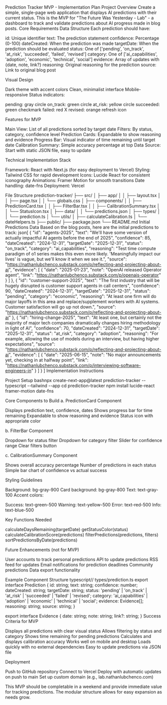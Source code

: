 Prediction Tracker MVP - Implementation Plan
Project Overview
Create a simple, single-page web application that displays AI predictions with their current status. This is the MVP for "The Future Was Yesterday - Lab" - a dashboard to track and validate predictions about AI progress made in blog posts.
Core Requirements
Data Structure
Each prediction should have:

id: Unique identifier
text: The prediction statement
confidence: Percentage (0-100)
dateCreated: When the prediction was made
targetDate: When the prediction should be evaluated
status: One of ['pending', 'on_track', 'at_risk', 'succeeded', 'failed', 'revised']
category: One of ['ai_capabilities', 'adoption', 'economic', 'technical', 'social']
evidence: Array of updates with {date, note, link?}
reasoning: Original reasoning for the prediction
source: Link to original blog post

Visual Design

Dark theme with accent colors
Clean, minimalist interface
Mobile-responsive
Status indicators:

pending: gray circle
on_track: green circle
at_risk: yellow circle
succeeded: green checkmark
failed: red X
revised: orange refresh icon



Features for MVP

Main View: List of all predictions sorted by target date
Filters: By status, category, confidence level
Prediction Cards: Expandable to show reasoning and evidence
Progress Bar: Visual indicator of time remaining until target date
Calibration Summary: Simple accuracy percentage at top
Data Source: Start with static JSON file, easy to update

Technical Implementation
Stack

Framework: React with Next.js (for easy deployment to Vercel)
Styling: Tailwind CSS for rapid development
Icons: Lucide React for consistent iconography
Animations: Framer Motion for smooth transitions
Date handling: date-fns
Deployment: Vercel

File Structure
prediction-tracker/
├── src/
│   ├── app/
│   │   ├── layout.tsx
│   │   ├── page.tsx
│   │   └── globals.css
│   ├── components/
│   │   ├── PredictionCard.tsx
│   │   ├── FilterBar.tsx
│   │   ├── CalibrationSummary.tsx
│   │   └── StatusIcon.tsx
│   ├── data/
│   │   └── predictions.json
│   ├── types/
│   │   └── prediction.ts
│   └── utils/
│       ├── calculateCalibration.ts
│       └── dateHelpers.ts
├── public/
├── package.json
└── README.md
Initial Predictions Data
Based on the blog posts, here are the initial predictions to track:
json[
  {
    "id": "agents-2025",
    "text": "We'll have some version of actually impactful AI agents before the end of 2025",
    "confidence": 85,
    "dateCreated": "2024-12-31",
    "targetDate": "2025-12-31",
    "status": "on_track",
    "category": "ai_capabilities",
    "reasoning": "Test time compute paradigm of o1 series makes this even more likely. 'Meaningfully impact our lives' is vague, but we'll know it when we see it.",
    "source": "https://nathanlubchenco.substack.com/p/reflecting-and-projecting-about-ai",
    "evidence": [
      {
        "date": "2025-01-23",
        "note": "OpenAI released Operator agent",
        "link": "https://nathanlubchenco.substack.com/p/openais-operator"
      }
    ]
  },
  {
    "id": "customer-support-2025",
    "text": "The first industry that will be hugely disrupted is customer support agents in call centers",
    "confidence": 90,
    "dateCreated": "2024-12-31",
    "targetDate": "2025-12-31",
    "status": "pending",
    "category": "economic",
    "reasoning": "At least one firm will do major layoffs in this area and replace/supplement workers with AI systems. Customer satisfaction will go up not down.",
    "source": "https://nathanlubchenco.substack.com/p/reflecting-and-projecting-about-ai"
  },
  {
    "id": "hiring-change-2025",
    "text": "At least one, but certainly not the majority of major tech companies dramatically changes hiring methodology in light of AI",
    "confidence": 70,
    "dateCreated": "2024-12-31",
    "targetDate": "2025-12-31",
    "status": "at_risk",
    "category": "adoption",
    "reasoning": "For example, allowing the use of models during an interview, but having higher expectations",
    "source": "https://nathanlubchenco.substack.com/p/reflecting-and-projecting-about-ai",
    "evidence": [
      {
        "date": "2025-06-15",
        "note": "No major announcements yet, checking in at halfway point",
        "link": "https://nathanlubchenco.substack.com/p/interviewing-software-engineers-in"
      }
    ]
  }
]
Implementation Instructions

Project Setup
bashnpx create-next-app@latest prediction-tracker --typescript --tailwind --app
cd prediction-tracker
npm install lucide-react framer-motion date-fns

Core Components to Build
a. PredictionCard Component

Displays prediction text, confidence, dates
Shows progress bar for time remaining
Expandable to show reasoning and evidence
Status icon with appropriate color

b. FilterBar Component

Dropdown for status filter
Dropdown for category filter
Slider for confidence range
Clear filters button

c. CalibrationSummary Component

Shows overall accuracy percentage
Number of predictions in each status
Simple bar chart of confidence vs actual success


Styling Guidelines

Background: bg-gray-900
Card background: bg-gray-800
Text: text-gray-100
Accent colors:

Success: text-green-500
Warning: text-yellow-500
Error: text-red-500
Info: text-blue-500




Key Functions Needed

calculateDaysRemaining(targetDate)
getStatusColor(status)
calculateCalibrationScore(predictions)
filterPredictions(predictions, filters)
sortPredictionsByDate(predictions)


Future Enhancements (not for MVP)

User accounts to track personal predictions
API to update predictions
RSS feed for updates
Email notifications for prediction deadlines
Community predictions
Data export functionality



Example Component Structure
typescript// types/prediction.ts
export interface Prediction {
  id: string;
  text: string;
  confidence: number;
  dateCreated: string;
  targetDate: string;
  status: 'pending' | 'on_track' | 'at_risk' | 'succeeded' | 'failed' | 'revised';
  category: 'ai_capabilities' | 'adoption' | 'economic' | 'technical' | 'social';
  evidence: Evidence[];
  reasoning: string;
  source: string;
}

export interface Evidence {
  date: string;
  note: string;
  link?: string;
}
Success Criteria for MVP

Displays all predictions with clear visual status
Allows filtering by status and category
Shows time remaining for pending predictions
Calculates and displays calibration accuracy
Works well on mobile and desktop
Loads quickly with no external dependencies
Easy to update predictions via JSON file

Deployment

Push to GitHub repository
Connect to Vercel
Deploy with automatic updates on push to main
Set up custom domain (e.g., lab.nathanlubchenco.com)

This MVP should be completable in a weekend and provide immediate value for tracking predictions. The modular structure allows for easy expansion as needs grow.
